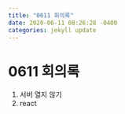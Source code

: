 ```yaml
---
title: "0611 회의록"
date: 2020-06-11 08:26:28 -0400
categories: jekyll update
---
```

# 0611 회의록
1. 서버 열지 않기      
2. react

